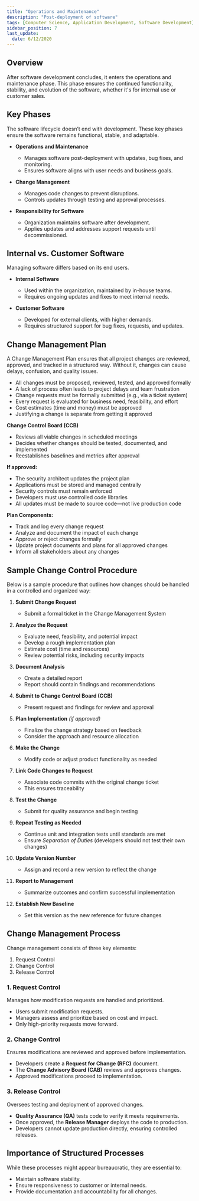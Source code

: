 ```yaml
---
title: "Operations and Maintenance"
description: "Post-deployment of software"
tags: [Computer Science, Application Development, Software Development]
sidebar_position: 7
last_update:
  date: 6/12/2020
---
```


## Overview 

After software development concludes, it enters the operations and maintenance phase. This phase ensures the continued functionality, stability, and evolution of the software, whether it's for internal use or customer sales.

## Key Phases

The software lifecycle doesn’t end with development. These key phases ensure the software remains functional, stable, and adaptable.

- **Operations and Maintenance**
    - Manages software post-deployment with updates, bug fixes, and monitoring.
    - Ensures software aligns with user needs and business goals.

- **Change Management**
    - Manages code changes to prevent disruptions.
    - Controls updates through testing and approval processes.

- **Responsibility for Software**
    - Organization maintains software after development.
    - Applies updates and addresses support requests until decommissioned.

## Internal vs. Customer Software

Managing software differs based on its end users.

- **Internal Software**
    - Used within the organization, maintained by in-house teams.
    - Requires ongoing updates and fixes to meet internal needs.

- **Customer Software**
    - Developed for external clients, with higher demands.
    - Requires structured support for bug fixes, requests, and updates.


## Change Management Plan 

A Change Management Plan ensures that all project changes are reviewed, approved, and tracked in a structured way. Without it, changes can cause delays, confusion, and quality issues.

* All changes must be proposed, reviewed, tested, and approved formally
* A lack of process often leads to project delays and team frustration
* Change requests must be formally submitted (e.g., via a ticket system)
* Every request is evaluated for business need, feasibility, and effort
* Cost estimates (time and money) must be approved
* Justifying a change is separate from getting it approved

**Change Control Board (CCB)**

* Reviews all viable changes in scheduled meetings
* Decides whether changes should be tested, documented, and implemented
* Reestablishes baselines and metrics after approval

**If approved:**

* The security architect updates the project plan
* Applications must be stored and managed centrally
* Security controls must remain enforced
* Developers must use controlled code libraries
* All updates must be made to source code—not live production code

**Plan Components:**

* Track and log every change request
* Analyze and document the impact of each change
* Approve or reject changes formally
* Update project documents and plans for all approved changes
* Inform all stakeholders about any changes

## Sample Change Control Procedure 

Below is a sample procedure that outlines how changes should be handled in a controlled and organized way:

1. **Submit Change Request**

   - Submit a formal ticket in the Change Management System

2. **Analyze the Request**

   - Evaluate need, feasibility, and potential impact
   - Develop a rough implementation plan
   - Estimate cost (time and resources)
   - Review potential risks, including security impacts

3. **Document Analysis**

   - Create a detailed report
   - Report should contain findings and recommendations

4. **Submit to Change Control Board (CCB)**

   - Present request and findings for review and approval

5. **Plan Implementation** *(if approved)*

   - Finalize the change strategy based on feedback
   - Consider the approach and resource allocation

6. **Make the Change**

   - Modify code or adjust product functionality as needed

7. **Link Code Changes to Request**

   - Associate code commits with the original change ticket 
   - This ensures traceability

8. **Test the Change**

   - Submit for quality assurance and begin testing

9. **Repeat Testing as Needed**

   - Continue unit and integration tests until standards are met
   - Ensure *Separation of Duties* (developers should not test their own changes)

10. **Update Version Number**

    - Assign and record a new version to reflect the change

11. **Report to Management**

    - Summarize outcomes and confirm successful implementation

12. **Establish New Baseline**

    - Set this version as the new reference for future changes


## Change Management Process

Change management consists of three key elements:

1. Request Control
2. Change Control
3. Release Control

### 1. Request Control

Manages how modification requests are handled and prioritized.

- Users submit modification requests.
- Managers assess and prioritize based on cost and impact.
- Only high-priority requests move forward.

### 2. Change Control

Ensures modifications are reviewed and approved before implementation.

- Developers create a **Request for Change (RFC)** document.
- The **Change Advisory Board (CAB)** reviews and approves changes.
- Approved modifications proceed to implementation.

### 3. Release Control

Oversees testing and deployment of approved changes.

- **Quality Assurance (QA)** tests code to verify it meets requirements.
- Once approved, the **Release Manager** deploys the code to production.
- Developers cannot update production directly, ensuring controlled releases.


## Importance of Structured Processes

While these processes might appear bureaucratic, they are essential to:
- Maintain software stability.
- Ensure responsiveness to customer or internal needs.
- Provide documentation and accountability for all changes.
